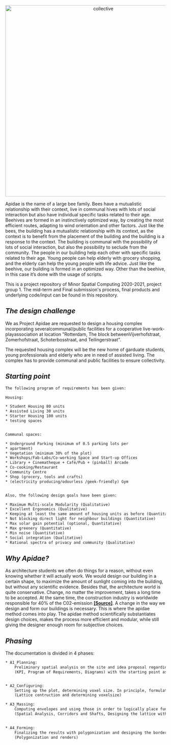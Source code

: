 <center> <img src="https://cdn.discordapp.com/attachments/784009094474366977/803614295744053258/unknown.png" alt="collective" style="width:600px;"> </center>

Apidae is the name of a large  bee family. Bees have a mutualistic relationship with their context, live in communal hives with lots of social interaction but also have individual specific tasks related to their age. Beehives are formed in an instinctively optimized way, by creating the most efficient routes, adapting to wind orientation and other factors. 
Just like the bees, the building has a mutualistic relationship with its context, as the context is to benefit from the placement of the building and the building is a response to the context. The building is communal with the possibility of lots of social interaction, but also the possibility to seclude from the community. The people in our building help each other with specific tasks related to their age. Young people can help elderly with grocery shopping, and the elderly can help the young people with life advice. Just like the beehive, our building is formed in an optimized way. Other than the beehive, in this case it’s done with the usage of scripts.


This is a project repository of Minor Spatial Computing 2020-2021, project group 1. The mid-term and Final submission's process, final products and underlying code/input can be found in this repository. 

## **_The design challenge_**

We as Project Apidae are requested to design a housing complex incorporating severalcommunal/public facilities for a cooperative live-work-playassociation at location "Rotterdam, The block betweenVijverhofstraat, Zomerhofstraat, Schoterbosstraat, and Teilingerstraat". 

The requested housing complex will be the new home of garduate students, young professionals and elderly who are in need of assisted living. The complex has to provide communal and public facilities to ensure collectivity. 

## **_Starting point_**
```html
The following program of requirements has been given:

Housing:

* Student Housing 80 units
* Assisted Living 30 units
* Starter Housing 100 units
* testing spaces


Communal spaces:

* Underground Parking (minimum of 0.5 parking lots per
* apartment)
* Vegetation (minimum 30% of the plot)
* Workshops/Fab-Labs/Co-working Space and Start-up Offices
* Library + Cinematheque + Café/Pub + (pinball) Arcade
* Co-cooking/Restaurant
* Community Centre
* Shop (grocery, tools and crafts)
* (electricity producing/odourless /geek-friendly) Gym


Also, the following design goals have been given:

* Maximum Multi-scale Modularity (Qualitative)
* Excellent Ergonomics (Qualitative)
* Keeping at least the same amount of housing units as before (Quantitative)
* Not blocking direct light for neighbour buildings (Quantitative)
* Max solar gain potential (optional, Quantitative)
* Max greenery (Quantitative)
* Min noise (Quantitative)
* Social integration (Qualitative)
* Rational spectra of privacy and community (Qualitative)
```

## **_Why Apidae?_**

As architecture students we often do things for a reason, without even knowing whether it will actually work. We would design our building in a certain shape, to maximize the amount of sunlight coming into the building, but without any scientific evidence. Besides that, the architecture world is quite conservative. Change, no matter the improvement, takes a long time to be accepted. At the same time, the construction industry is worldwide responsible for 40% of the C02-emission [**[Source]**](https://www.scientias.nl/co2-uitstoot-van-de-bouw-bereikt-recordhoogte/#:~:text=Gebouwen%20en%20de%20bouw%20zorgen,van%20de%20bouw%20een%20recordhoogte).
A change in the way we design and form our buildings is necessary. 
This is where the apidae method comes into play. The apidae method scientifically substantiates design choices, makes the process more efficient and modular, while still giving the designer enough room for subjective choices.

## **_Phasing_**
The documentation is divided in 4 phases:
```html
* A1_Planning: 
    Preliminary spatial analysis on the site and idea proposal regarding design goals.
    (KPI, Program of Requirements, Diagrams) with the starting point as described in this home page as input. 


* A2_Configuring:
    Setting up the plot, determining voxel size. In principle, formulating the spatial concept of the building.
    (Lattice contruction and determining voxelsize)

* A3_Massing:
    Computing envelopes and using those in order to logically place functional spaces and form shafts and corridors. After this, allowing the spaces to grow with the given criterias. 
    (Spatial Analysis, Corridors and Shafts, Designing the lattice with voxel removal and ABM growth)

    
* A4_Forming:
    Finalizing the results with polygonization and designing the borders of the voxels. 
    (Polygonization and renders)

```
